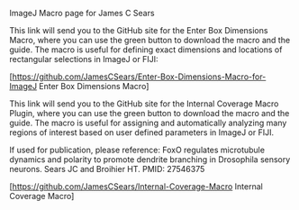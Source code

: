 ImageJ Macro page for James C Sears 

This link will send you to the GitHub site for the Enter Box Dimensions Macro, where you can use the green button to download the macro and the guide.  The macro is useful for defining exact dimensions and locations of rectangular selections in ImageJ or FIJI:

[https://github.com/JamesCSears/Enter-Box-Dimensions-Macro-for-ImageJ Enter Box Dimensions Macro]


This link will send you to the GitHub site for the Internal Coverage Macro Plugin, where you can use the green button to download the macro and the guide.  The macro is useful for assigning and automatically analyzing many regions of interest based on user defined parameters in ImageJ or FIJI.

If used for publication, please reference: FoxO regulates microtubule dynamics and polarity to promote dendrite branching in Drosophila sensory neurons.  Sears JC and Broihier HT.  PMID: 27546375 

[https://github.com/JamesCSears/Internal-Coverage-Macro Internal Coverage Macro]
